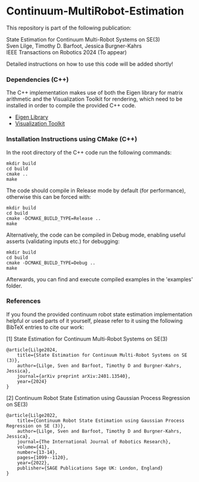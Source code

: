 # Continuum-MultiRobot-Estimation

This repository is part of the following publication:

State Estimation for Continuum Multi-Robot Systems on SE(3)\
Sven Lilge, Timothy D. Barfoot, Jessica Burgner-Kahrs\
IEEE Transactions on Robotics 2024 (To appear)

Detailed instructions on how to use this code will be added shortly!

### Dependencies (C++)

The C++ implementation makes use of both the Eigen library for matrix arithmetic and the Visualization Toolkit for rendering, which need to be installed in order to compile the provided C++ code.

- [Eigen Library](http://eigen.tuxfamily.org/index.php?title=Main_Page)
- [Visualization Toolkit](https://vtk.org/)
 
### Installation Instructions using CMake (C++)

In the root directory of the C++ code run the following commands:

	mkdir build
	cd build
	cmake ..
	make

The code should compile in Release mode by default (for performance), otherwise this can be forced with:
	
	mkdir build
	cd build
	cmake -DCMAKE_BUILD_TYPE=Release ..
	make

Alternatively, the code can be compiled in Debug mode, enabling useful asserts (validating inputs etc.) for debugging:
	
	mkdir build
	cd build
	cmake -DCMAKE_BUILD_TYPE=Debug ..
	make


Afterwards, you can find and execute compiled examples in the 'examples' folder.

### References

If you found the provided continuum robot state estimation implementation helpful or used parts of it yourself, please refer to it using the following BibTeX entries to cite our work:

[1] State Estimation for Continuum Multi-Robot Systems on SE(3)
	 
	@article{Lilge2024,
		title={State Estimation for Continuum Multi-Robot Systems on SE (3)},
		author={Lilge, Sven and Barfoot, Timothy D and Burgner-Kahrs, Jessica},
		journal={arXiv preprint arXiv:2401.13540},
		year={2024}
	}

[2] Continuum Robot State Estimation using Gaussian Process Regression on SE(3)

	@article{Lilge2022,
		title={Continuum Robot State Estimation using Gaussian Process Regression on SE (3)},
		author={Lilge, Sven and Barfoot, Timothy D and Burgner-Kahrs, Jessica},
		journal={The International Journal of Robotics Research},
		volume={41},
		number={13-14},
		pages={1099--1120},
		year={2022},
		publisher={SAGE Publications Sage UK: London, England}
	}
